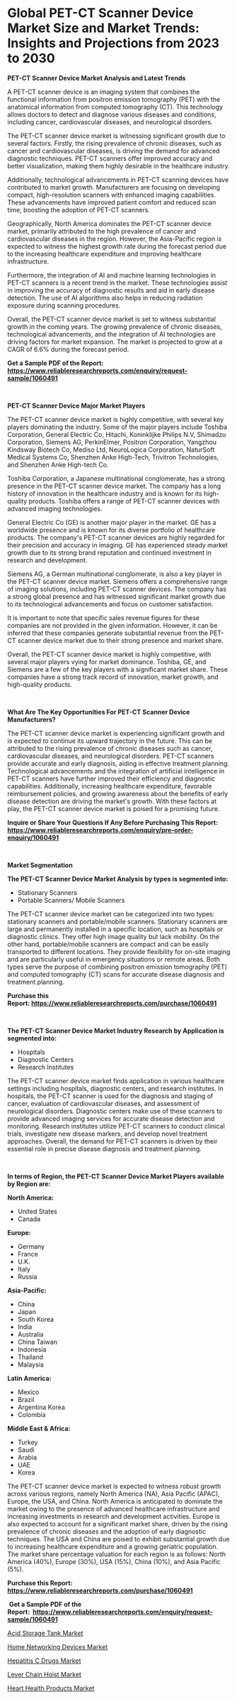 <p><h1>Global PET-CT Scanner Device Market Size and Market Trends: Insights and Projections from 2023 to 2030</h1></p><p><strong>PET-CT Scanner Device Market Analysis and Latest Trends</strong></p>
<p><p>A PET-CT scanner device is an imaging system that combines the functional information from positron emission tomography (PET) with the anatomical information from computed tomography (CT). This technology allows doctors to detect and diagnose various diseases and conditions, including cancer, cardiovascular diseases, and neurological disorders.</p><p>The PET-CT scanner device market is witnessing significant growth due to several factors. Firstly, the rising prevalence of chronic diseases, such as cancer and cardiovascular diseases, is driving the demand for advanced diagnostic techniques. PET-CT scanners offer improved accuracy and better visualization, making them highly desirable in the healthcare industry.</p><p>Additionally, technological advancements in PET-CT scanning devices have contributed to market growth. Manufacturers are focusing on developing compact, high-resolution scanners with enhanced imaging capabilities. These advancements have improved patient comfort and reduced scan time, boosting the adoption of PET-CT scanners.</p><p>Geographically, North America dominates the PET-CT scanner device market, primarily attributed to the high prevalence of cancer and cardiovascular diseases in the region. However, the Asia-Pacific region is expected to witness the highest growth rate during the forecast period due to the increasing healthcare expenditure and improving healthcare infrastructure.</p><p>Furthermore, the integration of AI and machine learning technologies in PET-CT scanners is a recent trend in the market. These technologies assist in improving the accuracy of diagnostic results and aid in early disease detection. The use of AI algorithms also helps in reducing radiation exposure during scanning procedures.</p><p>Overall, the PET-CT scanner device market is set to witness substantial growth in the coming years. The growing prevalence of chronic diseases, technological advancements, and the integration of AI technologies are driving factors for market expansion. The market is projected to grow at a CAGR of 6.6% during the forecast period.</p></p>
<p><strong>Get a Sample PDF of the Report:&nbsp; <a href="https://www.reliableresearchreports.com/enquiry/request-sample/1060491">https://www.reliableresearchreports.com/enquiry/request-sample/1060491</a></strong></p>
<p>&nbsp;</p>
<p><strong>PET-CT Scanner Device Major Market Players</strong></p>
<p><p>The PET-CT scanner device market is highly competitive, with several key players dominating the industry. Some of the major players include Toshiba Corporation, General Electric Co, Hitachi, Koninklijke Philips N.V, Shimadzu Corporation, Siemens AG, PerkinElmer, Positron Corporation, Yangzhou Kindsway Biotech Co, Mediso Ltd, NeuroLogica Corporation, NaturSoft Medical Systems Co, Shenzhen Anke High-Tech, Trivitron Technologies, and Shenzhen Anke High-tech Co.</p><p>Toshiba Corporation, a Japanese multinational conglomerate, has a strong presence in the PET-CT scanner device market. The company has a long history of innovation in the healthcare industry and is known for its high-quality products. Toshiba offers a range of PET-CT scanner devices with advanced imaging technologies. </p><p>General Electric Co (GE) is another major player in the market. GE has a worldwide presence and is known for its diverse portfolio of healthcare products. The company's PET-CT scanner devices are highly regarded for their precision and accuracy in imaging. GE has experienced steady market growth due to its strong brand reputation and continued investment in research and development.</p><p>Siemens AG, a German multinational conglomerate, is also a key player in the PET-CT scanner device market. Siemens offers a comprehensive range of imaging solutions, including PET-CT scanner devices. The company has a strong global presence and has witnessed significant market growth due to its technological advancements and focus on customer satisfaction.</p><p>It is important to note that specific sales revenue figures for these companies are not provided in the given information. However, it can be inferred that these companies generate substantial revenue from the PET-CT scanner device market due to their strong presence and market share.</p><p>Overall, the PET-CT scanner device market is highly competitive, with several major players vying for market dominance. Toshiba, GE, and Siemens are a few of the key players with a significant market share. These companies have a strong track record of innovation, market growth, and high-quality products.</p></p>
<p>&nbsp;</p>
<p><strong>What Are The Key Opportunities For PET-CT Scanner Device Manufacturers?</strong></p>
<p><p>The PET-CT scanner device market is experiencing significant growth and is expected to continue its upward trajectory in the future. This can be attributed to the rising prevalence of chronic diseases such as cancer, cardiovascular diseases, and neurological disorders. PET-CT scanners provide accurate and early diagnosis, aiding in effective treatment planning. Technological advancements and the integration of artificial intelligence in PET-CT scanners have further improved their efficiency and diagnostic capabilities. Additionally, increasing healthcare expenditure, favorable reimbursement policies, and growing awareness about the benefits of early disease detection are driving the market's growth. With these factors at play, the PET-CT scanner device market is poised for a promising future.</p></p>
<p><strong>Inquire or Share Your Questions If Any Before Purchasing This Report: <a href="https://www.reliableresearchreports.com/enquiry/pre-order-enquiry/1060491">https://www.reliableresearchreports.com/enquiry/pre-order-enquiry/1060491</a></strong></p>
<p>&nbsp;</p>
<p><strong>Market Segmentation</strong></p>
<p><strong>The PET-CT Scanner Device Market Analysis by types is segmented into:</strong></p>
<p><ul><li>Stationary Scanners</li><li>Portable Scanners/ Mobile Scanners</li></ul></p>
<p><p>The PET-CT scanner device market can be categorized into two types: stationary scanners and portable/mobile scanners. Stationary scanners are large and permanently installed in a specific location, such as hospitals or diagnostic clinics. They offer high image quality but lack mobility. On the other hand, portable/mobile scanners are compact and can be easily transported to different locations. They provide flexibility for on-site imaging and are particularly useful in emergency situations or remote areas. Both types serve the purpose of combining positron emission tomography (PET) and computed tomography (CT) scans for accurate disease diagnosis and treatment planning.</p></p>
<p><strong>Purchase this Report:&nbsp;<a href="https://www.reliableresearchreports.com/purchase/1060491">https://www.reliableresearchreports.com/purchase/1060491</a></strong></p>
<p>&nbsp;</p>
<p><strong>The PET-CT Scanner Device Market Industry Research by Application is segmented into:</strong></p>
<p><ul><li>Hospitals</li><li>Diagnostic Centers</li><li>Research Institutes</li></ul></p>
<p><p>The PET-CT scanner device market finds application in various healthcare settings including hospitals, diagnostic centers, and research institutes. In hospitals, the PET-CT scanner is used for the diagnosis and staging of cancer, evaluation of cardiovascular diseases, and assessment of neurological disorders. Diagnostic centers make use of these scanners to provide advanced imaging services for accurate disease detection and monitoring. Research institutes utilize PET-CT scanners to conduct clinical trials, investigate new disease markers, and develop novel treatment approaches. Overall, the demand for PET-CT scanners is driven by their essential role in precise disease diagnosis and treatment planning.</p></p>
<p>&nbsp;</p>
<p><strong>In terms of Region, the PET-CT Scanner Device Market Players available by Region are:</strong></p>
<p>
    <p> <strong> North America: </strong>
        <ul>
            <li>United States</li>
            <li>Canada</li>
        </ul>
        </p> 
    <p> <strong> Europe: </strong>
        <ul>
            <li>Germany</li>
            <li>France</li>
            <li>U.K.</li>
            <li>Italy</li>
            <li>Russia</li>
        </ul>
        </p> 
    <p> <strong> Asia-Pacific: </strong>
        <ul>
            <li>China</li>
            <li>Japan</li>
            <li>South Korea</li>
            <li>India</li>
            <li>Australia</li>
            <li>China Taiwan</li>
            <li>Indonesia</li>
            <li>Thailand</li>
            <li>Malaysia</li>
        </ul>
        </p> 
    <p> <strong> Latin America: </strong>
        <ul>
            <li>Mexico</li>
            <li>Brazil</li>
            <li>Argentina Korea</li>
            <li>Colombia</li>
        </ul>
        </p> 
    <p> <strong> Middle East & Africa: </strong>
        <ul>
            <li>Turkey</li>
            <li>Saudi</li>
            <li>Arabia</li>
            <li>UAE</li>
            <li>Korea</li>
        </ul>
    </p>
    </p>
<p><p>The PET-CT scanner device market is expected to witness robust growth across various regions, namely North America (NA), Asia Pacific (APAC), Europe, the USA, and China. North America is anticipated to dominate the market owing to the presence of advanced healthcare infrastructure and increasing investments in research and development activities. Europe is also expected to account for a significant market share, driven by the rising prevalence of chronic diseases and the adoption of early diagnostic techniques. The USA and China are poised to exhibit substantial growth due to increasing healthcare expenditure and a growing geriatric population. The market share percentage valuation for each region is as follows: North America (40%), Europe (30%), USA (15%), China (10%), and Asia Pacific (5%).</p></p>
<p><strong>Purchase this Report: <a href="https://www.reliableresearchreports.com/purchase/1060491">https://www.reliableresearchreports.com/purchase/1060491</a></strong></p>
<p>&nbsp;<strong>Get a Sample PDF of the Report:&nbsp;&nbsp;<a href="https://www.reliableresearchreports.com/enquiry/request-sample/1060491">https://www.reliableresearchreports.com/enquiry/request-sample/1060491</a></strong></p>
<p><strong></strong></p>
<p><p><a href="https://www.linkedin.com/pulse/decoding-acid-storage-tank-market-deep-dive-latest-trends-zay6e/">Acid Storage Tank Market</a></p><p><a href="https://github.com/RickHolmes3/Market-Research-Report-List-1/blob/main/home-networking-devices-market.md">Home Networking Devices Market</a></p><p><a href="https://medium.com/@kyliebodei/hepatitis-c-drugs-market-size-cagr-trends-2024-2030-0cf03821e5a6">Hepatitis C Drugs Market</a></p><p><a href="https://www.linkedin.com/pulse/decoding-lever-chain-hoist-market-deep-dive-latest-trends-segmentation-4efze/">Lever Chain Hoist Market</a></p><p><a href="https://medium.com/@candaceking17/heart-health-products-market-size-cagr-trends-2024-2030-f1cfb52b691d">Heart Health Products Market</a></p></p>